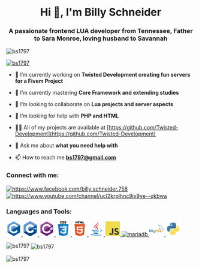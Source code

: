 <h1 align="center">Hi 👋, I'm Billy Schneider</h1>
<h3 align="center">A passionate frontend LUA developer from Tennessee, Father to Sara Monroe, loving husband to Savannah</h3>

<p align="left"> <img src="https://komarev.com/ghpvc/?username=bs1797&label=Profile%20views&color=0e75b6&style=flat" alt="bs1797" /> </p>

<p align="left"> <a href="https://github.com/ryo-ma/github-profile-trophy"><img src="https://github-profile-trophy.vercel.app/?username=bs1797" alt="bs1797" /></a> </p>

- 🔭 I’m currently working on **Twisted Development creating fun servers for a Fivem Project**

- 🌱 I’m currently mastering **Core Framework and extending studies**

- 👯 I’m looking to collaborate on **Lua projects and server aspects**

- 🤝 I’m looking for help with **PHP and HTML**

- 👨‍💻 All of my projects are available at [https://github.com/Twisted-Development](https://github.com/Twisted-Development)

- 💬 Ask me about **what you need help with**

- 📫 How to reach me **bs1797@gmail.com**

<h3 align="left">Connect with me:</h3>
<p align="left">
<a href="https://fb.com/https://www.facebook.com/billy.schneider.758" target="blank"><img align="center" src="https://raw.githubusercontent.com/rahuldkjain/github-profile-readme-generator/master/src/images/icons/Social/facebook.svg" alt="https://www.facebook.com/billy.schneider.758" height="30" width="40" /></a>
<a href="https://www.youtube.com/c/https://www.youtube.com/channel/ucl2krplhnc9ix9ye--qkbwa" target="blank"><img align="center" src="https://raw.githubusercontent.com/rahuldkjain/github-profile-readme-generator/master/src/images/icons/Social/youtube.svg" alt="https://www.youtube.com/channel/ucl2krplhnc9ix9ye--qkbwa" height="30" width="40" /></a>
</p>

<h3 align="left">Languages and Tools:</h3>
<p align="left"> <a href="https://www.cprogramming.com/" target="_blank" rel="noreferrer"> <img src="https://raw.githubusercontent.com/devicons/devicon/master/icons/c/c-original.svg" alt="c" width="40" height="40"/> </a> <a href="https://www.w3schools.com/cpp/" target="_blank" rel="noreferrer"> <img src="https://raw.githubusercontent.com/devicons/devicon/master/icons/cplusplus/cplusplus-original.svg" alt="cplusplus" width="40" height="40"/> </a> <a href="https://www.w3schools.com/cs/" target="_blank" rel="noreferrer"> <img src="https://raw.githubusercontent.com/devicons/devicon/master/icons/csharp/csharp-original.svg" alt="csharp" width="40" height="40"/> </a> <a href="https://www.w3schools.com/css/" target="_blank" rel="noreferrer"> <img src="https://raw.githubusercontent.com/devicons/devicon/master/icons/css3/css3-original-wordmark.svg" alt="css3" width="40" height="40"/> </a> <a href="https://www.w3.org/html/" target="_blank" rel="noreferrer"> <img src="https://raw.githubusercontent.com/devicons/devicon/master/icons/html5/html5-original-wordmark.svg" alt="html5" width="40" height="40"/> </a> <a href="https://www.java.com" target="_blank" rel="noreferrer"> <img src="https://raw.githubusercontent.com/devicons/devicon/master/icons/java/java-original.svg" alt="java" width="40" height="40"/> </a> <a href="https://developer.mozilla.org/en-US/docs/Web/JavaScript" target="_blank" rel="noreferrer"> <img src="https://raw.githubusercontent.com/devicons/devicon/master/icons/javascript/javascript-original.svg" alt="javascript" width="40" height="40"/> </a> <a href="https://mariadb.org/" target="_blank" rel="noreferrer"> <img src="https://www.vectorlogo.zone/logos/mariadb/mariadb-icon.svg" alt="mariadb" width="40" height="40"/> </a> <a href="https://www.mysql.com/" target="_blank" rel="noreferrer"> <img src="https://raw.githubusercontent.com/devicons/devicon/master/icons/mysql/mysql-original-wordmark.svg" alt="mysql" width="40" height="40"/> </a> <a href="https://www.python.org" target="_blank" rel="noreferrer"> <img src="https://raw.githubusercontent.com/devicons/devicon/master/icons/python/python-original.svg" alt="python" width="40" height="40"/> </a> </p>

<p><img align="left" src="https://github-readme-stats.vercel.app/api/top-langs?username=bs1797&show_icons=true&locale=en&layout=compact" alt="bs1797" /></p>

<p>&nbsp;<img align="center" src="https://github-readme-stats.vercel.app/api?username=bs1797&show_icons=true&locale=en" alt="bs1797" /></p>

<p><img align="center" src="https://github-readme-streak-stats.herokuapp.com/?user=bs1797&" alt="bs1797" /></p>
